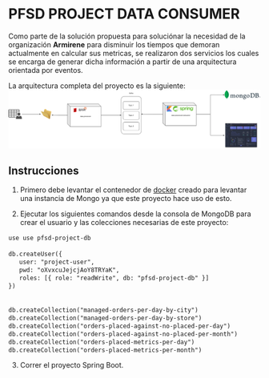 # PFSD PROJECT DATA CONSUMER
Como parte de la solución propuesta para soluciónar la necesidad de la organización
**Armirene** para disminuir los tiempos que demoran actualmente en calcular sus metricas,
se realizaron dos servicios los cuales se encarga de generar dicha información a partir
de una arquitectura orientada por eventos.

La arquitectura completa del proyecto es la siguiente:
![project-architecture](img/architecture.png)

## Instrucciones
1. Primero debe levantar el contenedor de [docker](docker/kafka/docker-compose.yaml)
   creado para levantar una instancia de Mongo ya que este proyecto hace uso de esto.

2. Ejecutar los siguientes comandos desde la consola de MongoDB para crear el usuario y las
colecciones necesarias de este proyecto:
```
use use pfsd-project-db

db.createUser({
   user: "project-user",
   pwd: "oXvxcuJejcjAoY8TRYaK",
   roles: [{ role: "readWrite", db: "pfsd-project-db" }]
})


db.createCollection("managed-orders-per-day-by-city")
db.createCollection("managed-orders-per-day-by-store")
db.createCollection("orders-placed-against-no-placed-per-day")
db.createCollection("orders-placed-against-no-placed-per-month")
db.createCollection("orders-placed-metrics-per-day")
db.createCollection("orders-placed-metrics-per-month")
```

3. Correr el proyecto Spring Boot.